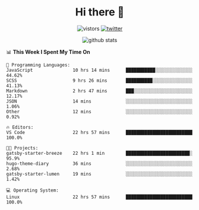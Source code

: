 <h1 align="center">Hi there 👋 </h3>

<p align="center">
  <img src="https://visitor-badge.glitch.me/badge?page_id=keithnull" alt="vistors" />
  <a href="https://twitter.com/_keithnull"><img src="https://img.shields.io/badge/@__keithnull-1DA1F2?style=flat&logo=Twitter&logoColor=white" alt="twitter"/></a>
</p>

<p align="center">
  <img src="https://github-readme-stats.vercel.app/api?username=keithnull&count_private=true&show_icons=true&theme=vue-dark&hide_title=true" alt="github stats" />
</p>

<!--START_SECTION:waka-->
📊 **This Week I Spent My Time On** 

```text
💬 Programming Languages: 
JavaScript               10 hrs 14 mins      ███████████░░░░░░░░░░░░░░   44.62% 
SCSS                     9 hrs 26 mins       ██████████░░░░░░░░░░░░░░░   41.13% 
Markdown                 2 hrs 47 mins       ███░░░░░░░░░░░░░░░░░░░░░░   12.17% 
JSON                     14 mins             ░░░░░░░░░░░░░░░░░░░░░░░░░   1.06% 
Other                    12 mins             ░░░░░░░░░░░░░░░░░░░░░░░░░   0.92%

🔥 Editors: 
VS Code                  22 hrs 57 mins      █████████████████████████   100.0%

🐱‍💻 Projects: 
gatsby-starter-breeze    22 hrs 1 min        ████████████████████████░   95.9% 
hugo-theme-diary         36 mins             ░░░░░░░░░░░░░░░░░░░░░░░░░   2.68% 
gatsby-starter-lumen     19 mins             ░░░░░░░░░░░░░░░░░░░░░░░░░   1.42%

💻 Operating System: 
Linux                    22 hrs 57 mins      █████████████████████████   100.0%

```


<!--END_SECTION:waka-->

